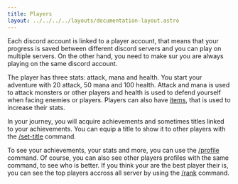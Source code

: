 ```yaml
---
title: Players
layout: ../../../../layouts/documentation-layout.astro
---
```


Each discord account is linked to a player account, that means that your progress is saved between different discord servers and you can play on multiple servers.
On the other hand, you need to make sur you are always playing on the same discord account.
  
The player has three stats: attack, mana and health. You start your adventure with 20 attack, 50 mana and 100 health.
Attack and mana is used to attack monsters or other players and health is used to defend yourself when facing enemies or players.
Players can also have [items](/en/documentation/features/items), that is used to increase their stats.

In your journey, you will acquire achievements and sometimes titles linked to your achievements.
You can equip a title to show it to other players with the [/set-title](/en/documentation/commands/set-title) command.

To see your achievements, your stats and more, you can use the [/profile](/en/documentation/commands/profile) command.
Of course, you can also see other players profiles with the same command, to see who is better.
If you think your are the best player their is, you can see the top players accross all server by using the [/rank](/en/documentation/commands/rank) command.
